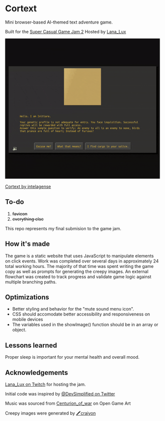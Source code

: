 # Cortext
Mini browser-based AI-themed text adventure game. 

Built for the <a href="https://itch.io/jam/super-casual-game-jam-2">Super Casual Game Jam 2</a> Hosted by <a href="https://lanalux.itch.io/">Lana_Lux</a>

<img src="https://github.com/intelagense/intelagense/blob/main/images/cortext.gif">

<a href="https://intelagense.itch.io/cortext">Cortext by intelagense</a>

## To-do
1. ~~favicon~~
1. ~~everything else~~

This repo represents my final submision to the game jam.

## How it's made
The game is a static website that uses JavaScript to manipulate elements on click events. Work was completed over several days in approximately 24 total working hours. The majority of that time was spent writing the game copy as well as prompts for generating the creepy images. An external flowchart was created to track progress and validate game logic against multiple branching paths.

## Optimizations
* Better styling and behavior for the "mute sound menu icon".
* CSS should accomodate better accessibility and responsiveness on mobile devices
* The variables used in the showImage() function should be in an array or object. 

## Lessons learned
Proper sleep is important for your mental health and overall mood. 

## Acknowledgements
<a href="https://twitch.tv/lanalux">Lana_Lux on Twitch</a> for hosting the jam.

Initial code was inspired by <a href="https://twitter.com/DevSimplified">@DevSimplified on Twitter</a>

Music was sourced from <a href="https://opengameart.org/users/centurionofwar">Centurion_of_war</a> on Open Game Art

Creepy images were generated by <a href="https://www.craiyon.com/">🖍️craiyon</a>

